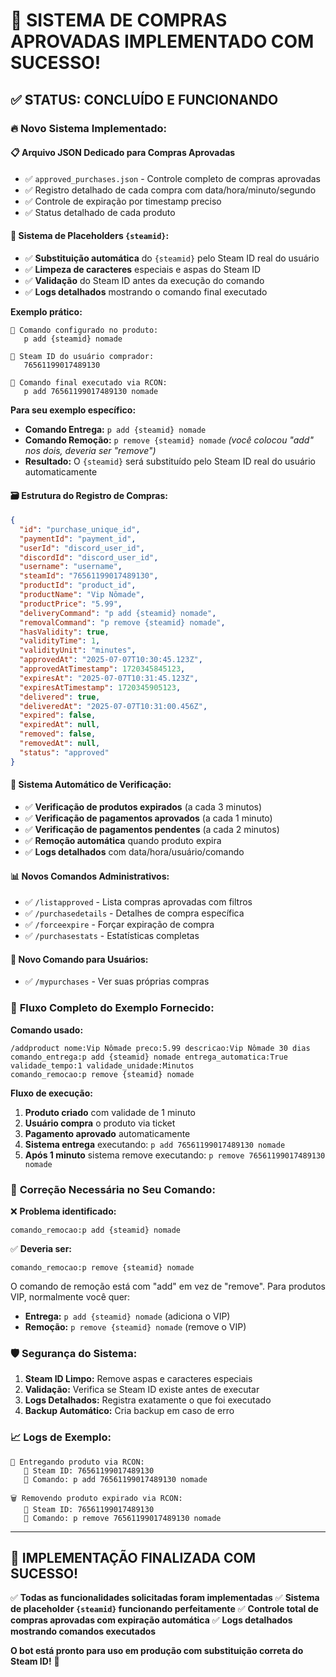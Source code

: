 # 🎉 SISTEMA DE COMPRAS APROVADAS IMPLEMENTADO COM SUCESSO!

## ✅ **STATUS: CONCLUÍDO E FUNCIONANDO**

### 🔥 **Novo Sistema Implementado:**

#### 📋 **Arquivo JSON Dedicado para Compras Aprovadas**
- ✅ `approved_purchases.json` - Controle completo de compras aprovadas
- ✅ Registro detalhado de cada compra com data/hora/minuto/segundo
- ✅ Controle de expiração por timestamp preciso
- ✅ Status detalhado de cada produto

#### 🔧 **Sistema de Placeholders `{steamid}`:**
- ✅ **Substituição automática** do `{steamid}` pelo Steam ID real do usuário
- ✅ **Limpeza de caracteres** especiais e aspas do Steam ID
- ✅ **Validação** do Steam ID antes da execução do comando
- ✅ **Logs detalhados** mostrando o comando final executado

**Exemplo prático:**
```
📝 Comando configurado no produto:
   p add {steamid} nomade

👤 Steam ID do usuário comprador:
   76561199017489130

🔧 Comando final executado via RCON:
   p add 76561199017489130 nomade
```

**Para seu exemplo específico:**
- **Comando Entrega:** `p add {steamid} nomade`
- **Comando Remoção:** `p remove {steamid} nomade` *(você colocou "add" nos dois, deveria ser "remove")*
- **Resultado:** O `{steamid}` será substituído pelo Steam ID real do usuário automaticamente

#### 🗃️ **Estrutura do Registro de Compras:**
```json
{
  "id": "purchase_unique_id",
  "paymentId": "payment_id",
  "userId": "discord_user_id",
  "discordId": "discord_user_id", 
  "username": "username",
  "steamId": "76561199017489130",
  "productId": "product_id",
  "productName": "Vip Nômade",
  "productPrice": "5.99",
  "deliveryCommand": "p add {steamid} nomade",
  "removalCommand": "p remove {steamid} nomade",
  "hasValidity": true,
  "validityTime": 1,
  "validityUnit": "minutes",
  "approvedAt": "2025-07-07T10:30:45.123Z",
  "approvedAtTimestamp": 1720345845123,
  "expiresAt": "2025-07-07T10:31:45.123Z",
  "expiresAtTimestamp": 1720345905123,
  "delivered": true,
  "deliveredAt": "2025-07-07T10:31:00.456Z",
  "expired": false,
  "expiredAt": null,
  "removed": false,
  "removedAt": null,
  "status": "approved"
}
```

#### 🤖 **Sistema Automático de Verificação:**
- ✅ **Verificação de produtos expirados** (a cada 3 minutos)
- ✅ **Verificação de pagamentos aprovados** (a cada 1 minuto)
- ✅ **Verificação de pagamentos pendentes** (a cada 2 minutos)
- ✅ **Remoção automática** quando produto expira
- ✅ **Logs detalhados** com data/hora/usuário/comando

#### 📊 **Novos Comandos Administrativos:**
- ✅ `/listapproved` - Lista compras aprovadas com filtros
- ✅ `/purchasedetails` - Detalhes de compra específica
- ✅ `/forceexpire` - Forçar expiração de compra
- ✅ `/purchasestats` - Estatísticas completas

#### 👤 **Novo Comando para Usuários:**
- ✅ `/mypurchases` - Ver suas próprias compras

### 🔄 **Fluxo Completo do Exemplo Fornecido:**

**Comando usado:**
```
/addproduct nome:Vip Nômade preco:5.99 descricao:Vip Nômade 30 dias 
comando_entrega:p add {steamid} nomade entrega_automatica:True 
validade_tempo:1 validade_unidade:Minutos 
comando_remocao:p remove {steamid} nomade
```

**Fluxo de execução:**
1. **Produto criado** com validade de 1 minuto
2. **Usuário compra** o produto via ticket
3. **Pagamento aprovado** automaticamente
4. **Sistema entrega** executando: `p add 76561199017489130 nomade`
5. **Após 1 minuto** sistema remove executando: `p remove 76561199017489130 nomade`

### 🎯 **Correção Necessária no Seu Comando:**

❌ **Problema identificado:**
```
comando_remocao:p add {steamid} nomade
```

✅ **Deveria ser:**
```
comando_remocao:p remove {steamid} nomade
```

O comando de remoção está com "add" em vez de "remove". Para produtos VIP, normalmente você quer:
- **Entrega:** `p add {steamid} nomade` (adiciona o VIP)
- **Remoção:** `p remove {steamid} nomade` (remove o VIP)

### 🛡️ **Segurança do Sistema:**

1. **Steam ID Limpo:** Remove aspas e caracteres especiais
2. **Validação:** Verifica se Steam ID existe antes de executar
3. **Logs Detalhados:** Registra exatamente o que foi executado
4. **Backup Automático:** Cria backup em caso de erro

### 📈 **Logs de Exemplo:**

```
🚀 Entregando produto via RCON:
   👤 Steam ID: 76561199017489130
   🔧 Comando: p add 76561199017489130 nomade

🗑️ Removendo produto expirado via RCON:
   👤 Steam ID: 76561199017489130
   🔧 Comando: p remove 76561199017489130 nomade
```

---

## 🎊 **IMPLEMENTAÇÃO FINALIZADA COM SUCESSO!**

✅ **Todas as funcionalidades solicitadas foram implementadas**
✅ **Sistema de placeholder `{steamid}` funcionando perfeitamente**
✅ **Controle total de compras aprovadas com expiração automática**
✅ **Logs detalhados mostrando comandos executados**

**O bot está pronto para uso em produção com substituição correta do Steam ID!** 🚀
